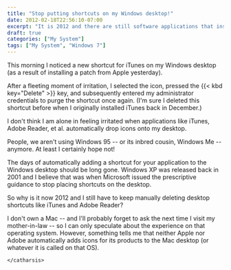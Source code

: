 ```yaml
---
title: "Stop putting shortcuts on my Windows desktop!"
date: 2012-02-18T22:56:10-07:00
excerpt: "It is 2012 and there are still software applications that insist on creating shortcuts on your Windows desktop. Pathetic."
draft: true
categories: ["My System"]
tags: ["My System", "Windows 7"]
---
```


This morning I noticed a new shortcut for iTunes on my Windows desktop (as
a result of installing a patch from Apple yesterday).

After a fleeting moment of irritation, I selected the icon, pressed the
{{< kbd key="Delete" >}} key, and subsequently entered my administrator credentials
to purge the shortcut once again. (I'm sure I deleted this shortcut before when
I originally installed iTunes back in December.)

I don't think I am alone in feeling irritated when applications like iTunes,
Adobe Reader, et al.  automatically drop icons onto my desktop.

People, we aren't using Windows 95 -- or its inbred cousin, Windows Me --
anymore. At least I certainly hope not!

The days of automatically adding a shortcut for your application to the Windows
desktop should be long gone. Windows XP was released back in 2001 and I believe
that was when Microsoft issued the prescriptive guidance to stop placing shortcuts
on the desktop.

So why is it now 2012 and I still have to keep manually deleting desktop
shortcuts like iTunes and Adobe Reader?

I don't own a Mac -- and I'll probably forget to ask the next time I visit
my mother-in-law -- so I can only speculate about the experience on that operating
system. However, something tells me that neither Apple nor Adobe automatically
adds icons for its products to the Mac desktop (or whatever it is called on
that OS).

`</catharsis>`

